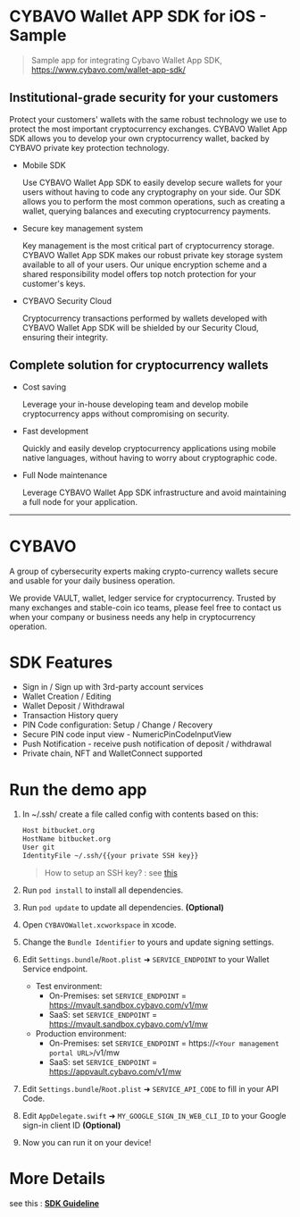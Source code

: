 # CYBAVO Wallet APP SDK for iOS - Sample

> Sample app for integrating Cybavo Wallet App SDK, <https://www.cybavo.com/wallet-app-sdk/>

## Institutional-grade security for your customers

Protect your customers' wallets with the same robust technology we use to protect the most important cryptocurrency exchanges. CYBAVO Wallet App SDK allows you to develop your own cryptocurrency wallet, backed by CYBAVO private key protection technology.

- Mobile SDK

    Use CYBAVO Wallet App SDK to easily develop secure wallets for your users without having to code any cryptography on your side. Our SDK allows you to perform the most common operations, such as creating a wallet, querying balances and executing cryptocurrency payments.

- Secure key management system

    Key management is the most critical part of cryptocurrency storage. CYBAVO Wallet App SDK makes our robust private key storage system available to all of your users. Our unique encryption scheme and a shared responsibility model offers top notch protection for your customer's keys.

- CYBAVO Security Cloud

    Cryptocurrency transactions performed by wallets developed with CYBAVO Wallet App SDK will be shielded by our Security Cloud, ensuring their integrity.

## Complete solution for cryptocurrency wallets

- Cost saving

    Leverage your in-house developing team and develop mobile cryptocurrency apps without compromising on security.

- Fast development

    Quickly and easily develop cryptocurrency applications using mobile native languages, without having to worry about cryptographic code.

- Full Node maintenance

    Leverage CYBAVO Wallet App SDK infrastructure and avoid maintaining a full node for your application.

---

# CYBAVO

A group of cybersecurity experts making crypto-currency wallets secure and usable for your daily business operation.

We provide VAULT, wallet, ledger service for cryptocurrency. Trusted by many exchanges and stable-coin ico teams, please feel free to contact us when your company or business needs any help in cryptocurrency operation.

# SDK Features

- Sign in / Sign up with 3rd-party account services
- Wallet Creation / Editing
- Wallet Deposit / Withdrawal
- Transaction History query
- PIN Code configuration: Setup / Change / Recovery
- Secure PIN code input view - NumericPinCodeInputView
- Push Notification - receive push notification of deposit / withdrawal
- Private chain, NFT and WalletConnect supported

# Run the demo app

1. In ~/.ssh/ create a file called config with contents based on this:

    ```default
    Host bitbucket.org
    HostName bitbucket.org
    User git
    IdentityFile ~/.ssh/{{your private SSH key}}
    ```

    > How to setup an SSH key? : see [this](https://support.atlassian.com/bitbucket-cloud/docs/set-up-an-ssh-key/)

2. Run ```pod install``` to install all dependencies.
3. Run ```pod update``` to update all dependencies. **(Optional)**
4. Open ```CYBAVOWallet.xcworkspace``` in xcode.
5. Change the `Bundle Identifier` to yours and update signing settings.
6. Edit `Settings.bundle`/`Root.plist` ➜ `SERVICE_ENDPOINT` to your Wallet Service endpoint.
    - Test environment:
        - On-Premises: set `SERVICE_ENDPOINT` = https://mvault.sandbox.cybavo.com/v1/mw
        - SaaS: set `SERVICE_ENDPOINT` = https://mvault.sandbox.cybavo.com/v1/mw
    - Production environment:
        - On-Premises: set `SERVICE_ENDPOINT` = https://`<Your management portal URL>`/v1/mw
        - SaaS: set `SERVICE_ENDPOINT` = https://appvault.cybavo.com/v1/mw
7. Edit `Settings.bundle`/`Root.plist` ➜ `SERVICE_API_CODE` to fill in your API Code.
8. Edit `AppDelegate.swift` ➜ `MY_GOOGLE_SIGN_IN_WEB_CLI_ID` to your Google sign-in client ID **(Optional)**
9. Now you can run it on your device!

# More Details

see this : [**SDK Guideline**](docs/sdk_guideline.md)